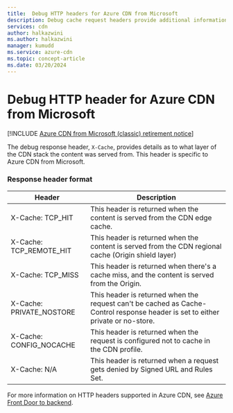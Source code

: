 ```yaml
---
title:  Debug HTTP headers for Azure CDN from Microsoft
description: Debug cache request headers provide additional information about the cache policy applied to the requested asset. These headers are specific to Azure CDN from Microsoft.
services: cdn
author: halkazwini
ms.author: halkazwini
manager: kumudd
ms.service: azure-cdn
ms.topic: concept-article
ms.date: 03/20/2024
---
```


# Debug HTTP header for Azure CDN from Microsoft

[!INCLUDE [Azure CDN from Microsoft (classic) retirement notice](../../includes/cdn-classic-retirement.md)]

The debug response header, `X-Cache`, provides details as to what layer of the CDN stack the content was served from. This header is specific to Azure CDN from Microsoft.

### Response header format

Header | Description
-------|------------
X-Cache: TCP_HIT | This header is returned when the content is served from the CDN edge cache.
X-Cache: TCP_REMOTE_HIT | This header is returned when the content is served from the CDN regional cache (Origin shield layer)
X-Cache: TCP_MISS | This header is returned when there's a cache miss, and the content is served from the Origin.
X-Cache: PRIVATE_NOSTORE | This header is returned when the request can't be cached as Cache-Control response header is set to either private or no-store.
X-Cache: CONFIG_NOCACHE | This header is returned when the request is configured not to cache in the CDN profile.
X-Cache: N/A | This header is returned when a request gets denied by Signed URL and Rules Set.

For more information on HTTP headers supported in Azure CDN, see [Azure Front Door to backend](../frontdoor/front-door-http-headers-protocol.md#from-the-front-door-to-the-backend).
